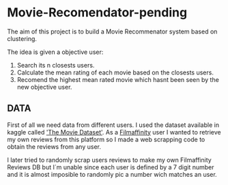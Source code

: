 # Movie-Recomendator-pending
The aim of this project is to build a Movie Recommenator system based on clustering. 

The idea is given a objective user: 
1. Search its n closests users.
2. Calculate the mean rating of each movie based on the closests users.
3. Recomend the highest mean rated movie which hasnt been seen by the new objective user.
## DATA

First of all we need data from different users. I used the dataset available in kaggle called ['The Movie Dataset'](https://www.kaggle.com/datasets/rounakbanik/the-movies-dataset). As a [Filmaffinity](https://www.filmaffinity.com/es/main.html) user I wanted to retrieve my own reviews 
from this platform so I made a web scrapping code to obtain the reviews from any user. 

I later tried to randomly scrap users reviews to make my own Filmaffinity Reviews DB but I´m unable since each user is defined by a 7 digit number and it is almost imposible to randomly pic a number wich matches an user.


